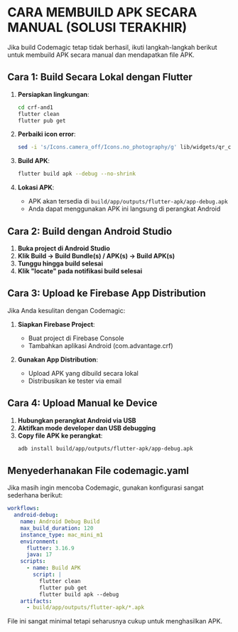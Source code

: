 # CARA MEMBUILD APK SECARA MANUAL (SOLUSI TERAKHIR)

Jika build Codemagic tetap tidak berhasil, ikuti langkah-langkah berikut untuk membuild APK secara manual dan mendapatkan file APK.

## Cara 1: Build Secara Lokal dengan Flutter

1. **Persiapkan lingkungan**:
   ```bash
   cd crf-and1
   flutter clean
   flutter pub get
   ```

2. **Perbaiki icon error**:
   ```bash
   sed -i 's/Icons.camera_off/Icons.no_photography/g' lib/widgets/qr_code_scanner_tl_widget.dart
   ```

3. **Build APK**:
   ```bash
   flutter build apk --debug --no-shrink
   ```

4. **Lokasi APK**:
   - APK akan tersedia di `build/app/outputs/flutter-apk/app-debug.apk`
   - Anda dapat menggunakan APK ini langsung di perangkat Android

## Cara 2: Build dengan Android Studio

1. **Buka project di Android Studio**
2. **Klik Build → Build Bundle(s) / APK(s) → Build APK(s)**
3. **Tunggu hingga build selesai**
4. **Klik "locate" pada notifikasi build selesai**

## Cara 3: Upload ke Firebase App Distribution

Jika Anda kesulitan dengan Codemagic:

1. **Siapkan Firebase Project**:
   - Buat project di Firebase Console
   - Tambahkan aplikasi Android (com.advantage.crf)

2. **Gunakan App Distribution**:
   - Upload APK yang dibuild secara lokal
   - Distribusikan ke tester via email

## Cara 4: Upload Manual ke Device

1. **Hubungkan perangkat Android via USB**
2. **Aktifkan mode developer dan USB debugging**
3. **Copy file APK ke perangkat**:
   ```bash
   adb install build/app/outputs/flutter-apk/app-debug.apk
   ```

## Menyederhanakan File codemagic.yaml

Jika masih ingin mencoba Codemagic, gunakan konfigurasi sangat sederhana berikut:

```yaml
workflows:
  android-debug:
    name: Android Debug Build
    max_build_duration: 120
    instance_type: mac_mini_m1
    environment:
      flutter: 3.16.9
      java: 17
    scripts:
      - name: Build APK
        script: |
          flutter clean
          flutter pub get
          flutter build apk --debug
    artifacts:
      - build/app/outputs/flutter-apk/*.apk
```

File ini sangat minimal tetapi seharusnya cukup untuk menghasilkan APK. 